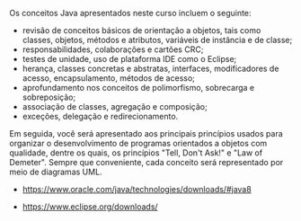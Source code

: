 Os conceitos Java apresentados neste curso incluem o seguinte: 
- revisão de conceitos básicos de orientação a objetos, tais como classes, objetos, métodos e atributos, variáveis de instância e de classe; 
- responsabilidades, colaborações e cartões CRC; 
- testes de unidade, uso de plataforma IDE como o Eclipse; 
- herança, classes concretas e abstratas, interfaces, modificadores de acesso, encapsulamento, métodos de acesso; 
- aprofundamento nos conceitos de polimorfismo, sobrecarga e sobreposição; 
- associação de classes, agregação e composição; 
- exceções, delegação e redirecionamento. 

Em seguida, você será apresentado aos principais princípios usados para organizar o desenvolvimento de programas orientados a objetos com qualidade, dentre os quais, os princípios "Tell, Don't Ask!" e "Law of Demeter". Sempre que conveniente, cada conceito será representado por meio de diagramas UML.

- https://www.oracle.com/java/technologies/downloads/#java8

- https://www.eclipse.org/downloads/
